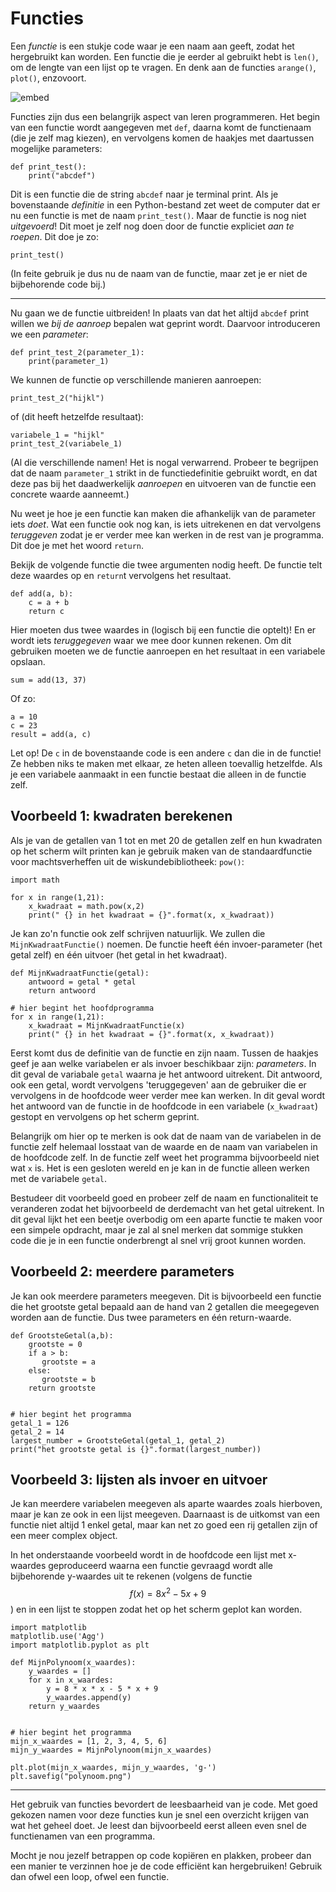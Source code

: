 # Functies

Een *functie* is een stukje code waar je een naam aan geeft, zodat het hergebruikt kan worden. Een functie die je eerder al gebruikt hebt is `len()`, om de lengte van een lijst op te vragen. En denk aan de functies `arange()`, `plot()`, enzovoort.

![embed](https://player.vimeo.com/video/241704136)

Functies zijn dus een belangrijk aspect van leren programmeren. Het begin van
een functie wordt aangegeven met `def`, daarna komt de functienaam (die je zelf
mag kiezen), en vervolgens komen de haakjes met daartussen mogelijke parameters:

    def print_test():
        print("abcdef")

Dit is een functie die de string `abcdef` naar je terminal print. Als je
bovenstaande *definitie* in een Python-bestand zet weet de computer dat er nu
een functie is met de naam `print_test()`. Maar de functie is nog niet
*uitgevoerd*! Dit moet je zelf nog doen door de functie expliciet *aan te
roepen*. Dit doe je zo:

    print_test()

(In feite gebruik je dus nu de naam van de functie, maar zet je er niet de bijbehorende code bij.)

---

Nu gaan we de functie uitbreiden! In plaats van dat het altijd `abcdef` print
willen we *bij de aanroep* bepalen wat geprint wordt. Daarvoor introduceren we een *parameter*:

    def print_test_2(parameter_1):
        print(parameter_1)

We kunnen de functie op verschillende manieren aanroepen:

    print_test_2("hijkl")

of (dit heeft hetzelfde resultaat):

    variabele_1 = "hijkl"
    print_test_2(variabele_1)

(Al die verschillende namen! Het is nogal verwarrend. Probeer te begrijpen dat de naam `parameter_1` strikt in de functiedefinitie gebruikt wordt, en dat deze pas bij het daadwerkelijk *aanroepen* en uitvoeren van de functie een concrete waarde aanneemt.)

Nu weet je hoe je een functie kan maken die afhankelijk van de parameter iets *doet*. Wat een functie ook nog kan, is iets uitrekenen en dat vervolgens *teruggeven* zodat je er verder mee kan werken in de rest van je programma. Dit doe je met het woord `return`.

Bekijk de volgende functie die twee argumenten nodig heeft. De functie telt
deze waardes op en `return`t vervolgens het resultaat.

    def add(a, b):
        c = a + b
        return c

Hier moeten dus twee waardes in (logisch bij een functie die optelt)! En er
wordt iets *teruggegeven* waar we mee door kunnen rekenen. Om dit gebruiken
moeten we de functie aanroepen en het resultaat in een variabele opslaan.

    sum = add(13, 37)

Of zo:

    a = 10
    c = 23
    result = add(a, c)

Let op! De `c` in de bovenstaande code is een andere `c` dan die in de functie!
Ze hebben niks te maken met elkaar, ze heten alleen toevallig hetzelfde. Als je
een variabele aanmaakt in een functie bestaat die alleen in de functie zelf.


## Voorbeeld 1: kwadraten berekenen

Als je van de getallen van 1 tot en met 20 de getallen zelf en hun kwadraten op het scherm wilt printen kan je gebruik maken van de standaardfunctie voor machtsverheffen uit de wiskundebibliotheek: `pow()`:

    import math

    for x in range(1,21):
        x_kwadraat = math.pow(x,2)
        print(" {} in het kwadraat = {}".format(x, x_kwadraat))

Je kan zo'n functie ook zelf schrijven natuurlijk. We zullen die `MijnKwadraatFunctie()` noemen. De functie heeft één invoer-parameter (het getal zelf) en één uitvoer (het getal in het kwadraat).

    def MijnKwadraatFunctie(getal):
        antwoord = getal * getal
        return antwoord

    # hier begint het hoofdprogramma
    for x in range(1,21):
        x_kwadraat = MijnKwadraatFunctie(x)
        print(" {} in het kwadraat = {}".format(x, x_kwadraat))

Eerst komt dus de definitie van de functie en zijn naam. Tussen de haakjes geef je aan welke variabelen er als invoer beschikbaar zijn: *parameters*. In dit geval de variabale `getal` waarna je het antwoord uitrekent. Dit antwoord, ook een getal, wordt vervolgens 'teruggegeven' aan de gebruiker die er vervolgens in de hoofdcode weer verder mee kan werken. In dit geval wordt het antwoord van de functie in de hoofdcode in een variabele (`x_kwadraat`) gestopt en vervolgens op het scherm geprint.

Belangrijk om hier op te merken is ook dat de naam van de variabelen in de functie zelf helemaal losstaat van de waarde en de naam van variabelen in de hoofdcode zelf. In de functie zelf weet het programma bijvoorbeeld niet wat `x` is. Het is een gesloten wereld en je kan in de functie alleen werken met de variabele `getal`.

Bestudeer dit voorbeeld goed en probeer zelf de naam en functionaliteit te veranderen zodat het bijvoorbeeld de derdemacht van het getal uitrekent. In dit geval lijkt het een beetje overbodig om een aparte functie te maken voor een simpele opdracht, maar je zal al snel merken dat sommige stukken code die je in een functie onderbrengt al snel vrij groot kunnen worden.

## Voorbeeld 2: meerdere parameters

Je kan ook meerdere parameters meegeven. Dit is bijvoorbeeld een functie die het grootste getal bepaald aan de hand van 2 getallen die meegegeven worden aan de functie. Dus twee parameters en één return-waarde.

    def GrootsteGetal(a,b):
        grootste = 0
        if a > b:
           grootste = a
        else:
           grootste = b
        return grootste


    # hier begint het programma
    getal_1 = 126
    getal_2 = 14
    largest_number = GrootsteGetal(getal_1, getal_2)
    print("het grootste getal is {}".format(largest_number))





## Voorbeeld 3: lijsten als invoer en uitvoer

Je kan meerdere variabelen meegeven als aparte waardes zoals hierboven, maar je kan ze ook in een lijst meegeven. Daarnaast is de uitkomst van een functie niet altijd 1 enkel getal, maar kan net zo goed een rij getallen zijn of een meer complex object.

In het onderstaande voorbeeld wordt in de hoofdcode een lijst met x-waardes geproduceerd waarna een functie gevraagd wordt alle bijbehorende y-waardes uit te rekenen (volgens de functie $$f(x)= 8x^2-5x+9$$) en in een lijst te stoppen zodat het op het scherm geplot kan worden.

    import matplotlib
    matplotlib.use('Agg')
    import matplotlib.pyplot as plt

    def MijnPolynoom(x_waardes):
        y_waardes = []
        for x in x_waardes:
            y = 8 * x * x - 5 * x + 9
            y_waardes.append(y)
        return y_waardes


    # hier begint het programma
    mijn_x_waardes = [1, 2, 3, 4, 5, 6]
    mijn_y_waardes = MijnPolynoom(mijn_x_waardes)

    plt.plot(mijn_x_waardes, mijn_y_waardes, 'g-')
    plt.savefig("polynoom.png")


---

Het gebruik van functies bevordert de leesbaarheid van je code. Met goed
gekozen namen voor deze functies kun je snel een overzicht krijgen van wat het
geheel doet. Je leest dan bijvoorbeeld eerst alleen even snel de functienamen van een programma.

Mocht je nou jezelf betrappen op code kopiëren en plakken, probeer dan een
manier te verzinnen hoe je de code efficiënt kan hergebruiken! Gebruik dan ofwel een loop, ofwel een functie.

